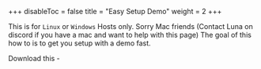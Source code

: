 
+++
disableToc = false
title = "Easy Setup Demo"
weight = 2
+++

This is for `Linux` or `Windows` Hosts only. Sorry Mac friends (Contact Luna on discord if you have a mac and want to help with this page)
The goal of this how to is to get you setup with a demo fast.

Download this - 
